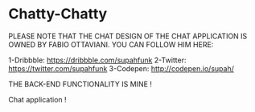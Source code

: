 # Chatty-Chatty

PLEASE NOTE THAT THE CHAT DESIGN OF THE CHAT APPLICATION IS OWNED BY FABIO OTTAVIANI. YOU CAN FOLLOW HIM HERE:

 1-Dribbble: https://dribbble.com/supahfunk
 2-Twitter: https://twitter.com/supahfunk
 3-Codepen:
 http://codepen.io/supah/

THE BACK-END FUNCTIONALITY IS MINE !

Chat application !
